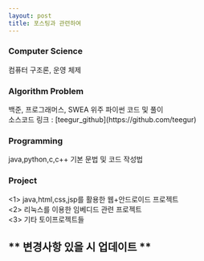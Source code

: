 ```yaml
---
layout: post
title: 포스팅과 관련하여
---
```


<h3>Computer Science</h3>
컴퓨터 구조론, 운영 체제<br>

<h3>Algorithm Problem</h3>
백준, 프로그래머스, SWEA 위주 파이썬 코드 및 풀이<br>
소스코드 링크 : [teegur_github](https://github.com/teegur)<br>

<h3>Programming</h3>
java,python,c,c++ 기본 문법 및 코드 작성법<br>

<h3>Project</h3>
<1> java,html,css,jsp를 활용한 웹+안드로이드 프로젝트<br>
<2> 리눅스를 이용한 임베디드 관련 프로젝트<br>
<3> 기타 토이프로젝트들<br>

<h2>** 변경사항 있을 시 업데이트 **</h2>


